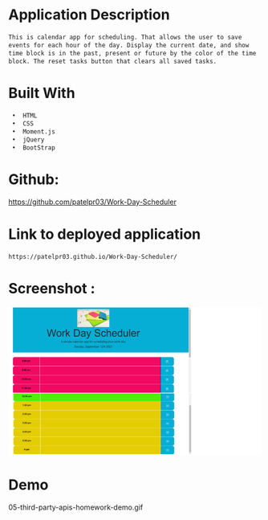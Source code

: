 # Application Description
    This is calendar app for scheduling. That allows the user to save events for each hour of the day. Display the current date, and show time block is in the past, present or future by the color of the time block. The reset tasks button that clears all saved tasks.

# Built With  
     •	HTML
     •	CSS
     •	Moment.js
     •	jQuery
     •	BootStrap
# Github:
   https://github.com/patelpr03/Work-Day-Scheduler

# Link to deployed application
    https://patelpr03.github.io/Work-Day-Scheduler/
# Screenshot : 
![Workday Scheduler](./assets/outcome.png)
# Demo
   05-third-party-apis-homework-demo.gif